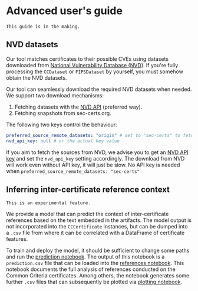 # Advanced user's guide

```{important}
This guide is in the making.
```

## NVD datasets

Our tool matches certificates to their possible CVEs using datasets downloaded from [National Vulnerability Database (NVD)](https://nvd.nist.gov). If you're fully processing the `CCDataset` or `FIPSDataset` by yourself, you must somehow obtain the NVD datasets.

Our tool can seamlessly download the required NVD datasets when needed. We support two download mechanisms:

1. Fetching datasets with the [NVD API](https://nvd.nist.gov/developers/start-here) (preferred way).
1. Fetching snapshots from sec-certs.org.

The following two keys control the behaviour:

```yaml
preferred_source_remote_datasets: "origin" # set to "sec-certs" to fetch them from sec-certs.org
nvd_api_key: null # or the actual key value
```

If you aim to fetch the sources from NVD, we advise you to get an [NVD API key](https://nvd.nist.gov/developers/request-an-api-key) and set the `nvd_api_key` setting accordingly. The download from NVD will work even without API key, it will just be slow. No API key is needed when `preferred_source_remote_datasets: "sec-certs"`


## Inferring inter-certificate reference context

```{important}
This is an experimental feature.
```

We provide a model that can predict the context of inter-certificate references based on the text embedded in the artifacts. The model output is not incorporated into the `CCCertificate` instances, but can be dumped into a `.csv` file from where it can be correlated with a DataFrame of certificate features.

To train and deploy the model, it should be sufficient to change some paths and run the [prediction notebook](https://github.com/crocs-muni/sec-certs/blob/main/notebooks/cc/reference_annotations/prediction.ipynb). The output of this notebook is a `prediction.csv` file that can be loaded into the [references notebook](https://github.com/crocs-muni/sec-certs/blob/main/notebooks/cc/references.ipynb). This notebook documents the full analysis of references conducted on the Common Criteria certificates. Among others, the notebook generates some further `.csv` files that can subsequently be plotted via [plotting notebook](https://github.com/crocs-muni/sec-certs/blob/main/notebooks/cc/paper2_plots.ipynb).

